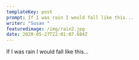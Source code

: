 ```yaml
---
templateKey: post
prompt: If I was rain I would fall like this...
writer: "Susan "
featuredimage: /img/rain2.jpg
date: 2020-05-27T22:01:07.684Z
---
```

If I was rain I would fall like this...